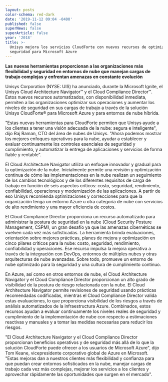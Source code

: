 ```yaml
---
layout: posts
color-schema: red-dark
date: '2019-11-12 09:04 -0400'
published: false
superNews: false
superArticle: false
year: '2018'
title: >-
  Unisys mejora los servicios CloudForte con nuevos recursos de optimización y
  seguridad para Microsoft Azure
---
```


**Las nuevas herramientas proporcionan a las organizaciones más flexibilidad y seguridad en entornos de nube que manejan cargas de trabajo complejas y enfrentan amenazas en constante evolución**

Unisys Corporation (NYSE: UIS) ha anunciado, durante la Microsoft Ignite, el Unisys Cloud Architecture Navigator™ y el Cloud Compliance Director™. Estos nuevos recursos automatizados, con disponibilidad inmediata, permiten a las organizaciones optimizar sus operaciones y aumentar los niveles de seguridad en sus cargas de trabajo a través de la solución Unisys CloudForte® para Microsoft Azure y para entornos de nube híbrida. 

"Estas nuevas herramientas para CloudForte permiten que Unisys ayude a los clientes a tener una visión adecuada de la nube: segura e inteligente", dijo Raj Raman, CTO del área de nubes de Unisys. "Ahora podemos mostrar los mejores enfoques operativos para la nube, ayudar a establecer y evaluar continuamente los controles esenciales de seguridad y cumplimiento, y automatizar la entrega de aplicaciones y servicios de forma fiable y rentable".

El Cloud Architecture Navigator utiliza un enfoque innovador y gradual para la optimización de la nube. Inicialmente permite una revisión y optimización continua de cómo las implementaciones en la nube realizan un seguimiento de los cambios tecnológicos y de los diferentes requisitos de carga de trabajo en función de seis aspectos críticos: costo, seguridad, rendimiento, confiabilidad, operaciones y modernización de las aplicaciones. A partir de eso Unisys recomienda optimizaciones y correcciones para que la organización tenga un entorno Azure u otra categoría de nube con servicios de alto rendimiento y una mayor eficiencia de costos.

El Cloud Compliance Director proporciona un recurso automatizado para administrar la postura de seguridad en la nube (Cloud Security Posture Management, CSPM), un gran desafío ya que las amenazas cibernéticas se vuelven cada vez más sofisticadas. La herramienta brinda evaluaciones, orientación sobre mejores prácticas, planes de mejora y optimización en cinco pilares críticos para la nube: costo, seguridad, rendimiento, confiabilidad y operaciones. Ese recurso impulsa la mejora operativa a través de la integración con DevOps, entornos de múltiples nubes y otras arquitecturas de nube avanzadas. Sobre todo, promueve un entorno de nube optimizado para la seguridad y una cultura de cumplimiento continuo.

En Azure, así como en otros entornos de nube, el Cloud Architecture Navigator y el Cloud Compliance Director proporcionan un alto grado de visibilidad de la postura de riesgo relacionada con la nube. El Cloud Architecture Navigator permite revisiones de seguridad usando prácticas recomendadas codificadas, mientras el Cloud Compliance Director valida estas evaluaciones, lo que proporciona visibilidad de los riesgos a través de análisis automatizados de la infraestructura Azure. Combinados, estos recursos ayudan a evaluar continuamente los niveles reales de seguridad y cumplimiento de la implementación de nube con respecto a estimaciones reactivas y manuales y a tomar las medidas necesarias para reducir los riesgos.

"El Cloud Architecture Navigator y el Cloud Compliance Director proporcionan beneficios operativos y de seguridad más allá de lo que la solución CloudForte puede ofrecer a los usuarios de Microsoft Azure", dijo Tom Keane, vicepresidente corporativo global de Azure en Microsoft. "Estas mejoras dan a nuestros clientes más flexibilidad y confianza para que puedan crear entornos sofisticados en la nube, manejar cargas de trabajo cada vez más complejas, mejorar los servicios a los clientes y aprovechar rápidamente las oportunidades que surgen en el mercado".